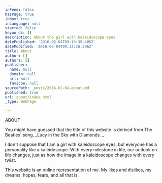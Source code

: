 ```yaml
---
inFeed: false
hasPage: true
inNav: true
inLanguage: null
starred: false
keywords: []
description: About the girl with kaleidoscope eyes
datePublished: '2016-02-04T09:13:39.405Z'
dateModified: '2016-02-04T09:13:26.396Z'
title: About
author: []
authors: []
publisher:
  name: null
  domain: null
  url: null
  favicon: null
sourcePath: _posts/2016-02-04-about.md
published: true
url: about/index.html
_type: WebPage

---
```

ABOUT

You might have guessed that the title of this website is derived from The Beatles' song, _Lucy in the Sky with Diamonds. _

I don't suppose that I am a girl with kaleidoscope eyes, but everyone has a personality like a kaleidoscope. With every milestone in life, our outlook on life changes, just as how the image in a kaleidoscope changes with every twist.

This website is an online representation of me. My likes and dislikes, my dreams, hopes, fears, and all that is.